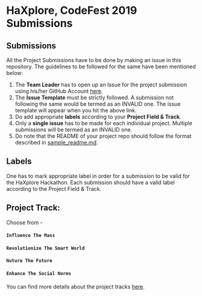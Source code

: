 
# HaXplore, CodeFest 2019 Submissions

## Submissions
All the Project Submissions have to be done by making an issue in this repository. The guidelines to be followed for the same have been mentioned below:
1. The **Team Leader** has to open up an Issue for the project submission using his/her GitHub Account [here](https://github.com/codefest-iit-bhu/haxplore-submissions/issues/new?assignees=&labels=&template=haxplore-19-submission-template.md&title=).
2. The **Issue Template** must be strictly followed. A submission not following the same would be termed as an INVALID one. The issue template will appear when you hit the above link.
3. Do add appropriate **labels** according to your **Project Field & Track**. 
4. Only a **single issue** has to be made for each individual project. Multiple submissions will be termed as an INVALID one.
5. Do note that the README of your project repo should follow the format described in [sample_readme.md](https://github.com/codefest-iit-bhu/haxplore-submissions/blob/master/sample_readme.MD).

## Labels
One has to mark appropriate label in order for a submission to be valid for the HaXplore Hackathon. Each submission should have a valid label according to the Project Field & Track.

## Project Track:
Choose from -
#### `Influence The Mass`
#### `Revolutionize The Smart World`
#### `Nuture The Future`
#### `Enhance The Social Norms`

You can find more details about the project tracks [here](https://drive.google.com/file/d/166NfQdjYtYGbf9MbeIeYt8nKStE20XBa/view?usp=sharing).
